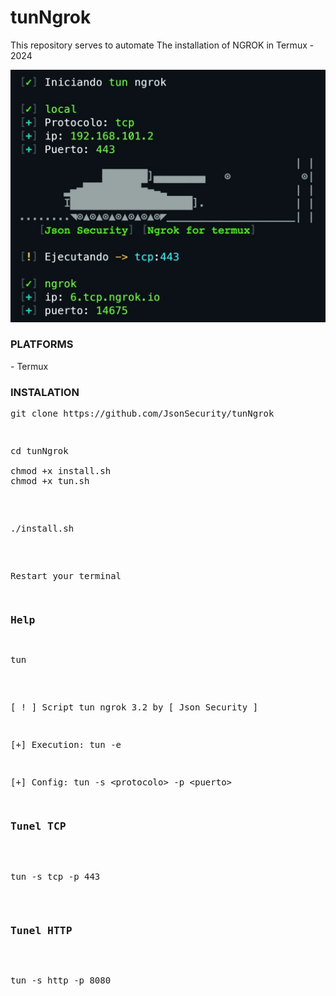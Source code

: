 # tunNgrok
This repository serves to automate The installation of NGROK in Termux - 2024

<img src="https://github.com/JsonSecurity/Images/blob/main/scripts/tcp.jpg" width="600px" heigth="600px">

<h3>PLATFORMS</h3>
- Termux

<h3>INSTALATION</h3>
<pre>
git clone https://github.com/JsonSecurity/tunNgrok
<pre>

<pre>
cd tunNgrok

chmod +x install.sh
chmod +x tun.sh
</pre>

<pre>
./install.sh
</pre>

Restart your terminal

<h3>Help</h3>
<pre>
tun
</pre>

[ ! ] Script tun ngrok 3.2 by [ Json Security ]
 
   [+] Execution:
	    tun -e
				
   [+] Config:
	    tun -s \<protocolo\> -p \<puerto\>
			


<h3>Tunel TCP</h3>

<pre>
tun -s tcp -p 443
</pre>

<h3>Tunel HTTP</h3>

<pre>
tun -s http -p 8080
</pre>

